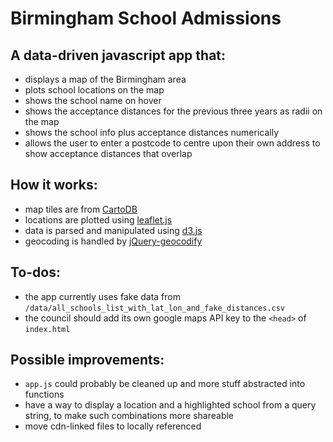 # Birmingham School Admissions

## A data-driven javascript app that:

* displays a map of the Birmingham area
* plots school locations on the map
* shows the school name on hover
* shows the acceptance distances for the previous three years as radii on the map
* shows the school info plus acceptance distances numerically 
* allows the user to enter a postcode to centre upon their own address to show acceptance distances that overlap

## How it works:

* map tiles are from [CartoDB](https://carto.com/location-data-services/basemaps/)
* locations are plotted using [leaflet.js](http://leafletjs.com/)
* data is parsed and manipulated using [d3.js](https://d3js.org/)
* geocoding is handled by [jQuery-geocodify](https://github.com/datadesk/jquery-geocodify)

## To-dos:

* the app currently uses fake data from `/data/all_schools_list_with_lat_lon_and_fake_distances.csv`
* the council should add its own google maps API key to the `<head>` of `index.html` 

## Possible improvements:

* `app.js` could probably be cleaned up and more stuff abstracted into functions
* have a way to display a location and a highlighted school from a query string, to make such combinations more shareable
* move cdn-linked files to locally referenced